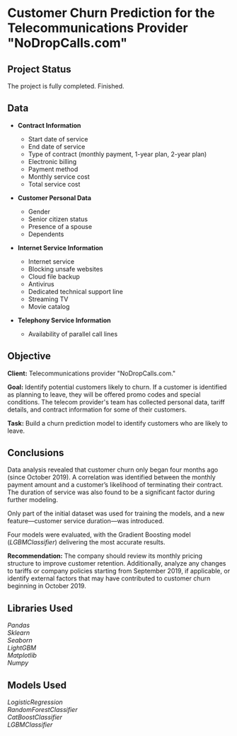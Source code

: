 # Customer Churn Prediction for the Telecommunications Provider "NoDropCalls.com"

## Project Status  
The project is fully completed. Finished.

## Data  

- **Contract Information**  
  - Start date of service  
  - End date of service  
  - Type of contract (monthly payment, 1-year plan, 2-year plan)  
  - Electronic billing  
  - Payment method  
  - Monthly service cost  
  - Total service cost  

- **Customer Personal Data**  
  - Gender  
  - Senior citizen status  
  - Presence of a spouse  
  - Dependents  

- **Internet Service Information**  
  - Internet service  
  - Blocking unsafe websites  
  - Cloud file backup  
  - Antivirus  
  - Dedicated technical support line  
  - Streaming TV  
  - Movie catalog  

- **Telephony Service Information**  
  - Availability of parallel call lines  

## Objective  

**Client:** Telecommunications provider "NoDropCalls.com."  

**Goal:** Identify potential customers likely to churn. If a customer is identified as planning to leave, they will be offered promo codes and special conditions. The telecom provider's team has collected personal data, tariff details, and contract information for some of their customers.  

**Task:** Build a churn prediction model to identify customers who are likely to leave.  

## Conclusions  

Data analysis revealed that customer churn only began four months ago (since October 2019). A correlation was identified between the monthly payment amount and a customer’s likelihood of terminating their contract. The duration of service was also found to be a significant factor during further modeling.  

Only part of the initial dataset was used for training the models, and a new feature—customer service duration—was introduced.  

Four models were evaluated, with the Gradient Boosting model (*LGBMClassifier*) delivering the most accurate results.  

**Recommendation:** The company should review its monthly pricing structure to improve customer retention. Additionally, analyze any changes to tariffs or company policies starting from September 2019, if applicable, or identify external factors that may have contributed to customer churn beginning in October 2019.  

## Libraries Used  

*Pandas*  
*Sklearn*  
*Seaborn*  
*LightGBM*  
*Matplotlib*  
*Numpy*  

## Models Used  

*LogisticRegression*  
*RandomForestClassifier*  
*CatBoostClassifier*  
*LGBMClassifier*  
